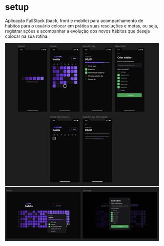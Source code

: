 # setup
Aplicação FullStack (back, front e mobile) para acompanhamento de hábitos para o usuário colocar em prática suas resoluções e metas, ou seja, registrar ações e acompanhar a evolução dos novos hábitos que deseja colocar na sua rotina.

![](mobile.png)
![](web.png)